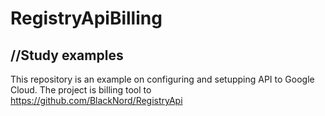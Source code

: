 # RegistryApiBilling
## //Study examples
This repository is an example on configuring and setupping API to Google Cloud.
The project is billing tool to https://github.com/BlackNord/RegistryApi
